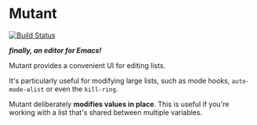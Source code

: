 # Mutant
[![Build Status](https://travis-ci.org/Wilfred/mutant.svg?branch=master)](https://travis-ci.org/Wilfred/mutant)

***finally, an editor for Emacs!***

Mutant provides a convenient UI for editing lists.

It's particularly useful for modifying large lists, such as mode
hooks, `auto-mode-alist` or even the `kill-ring`.

Mutant deliberately **modifies values in place**. This is useful if
you're working with a list that's shared between multiple variables.
